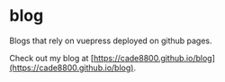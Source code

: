# blog
Blogs that rely on vuepress deployed on github pages.

Check out my blog at [https://cade8800.github.io/blog](https://cade8800.github.io/blog).

